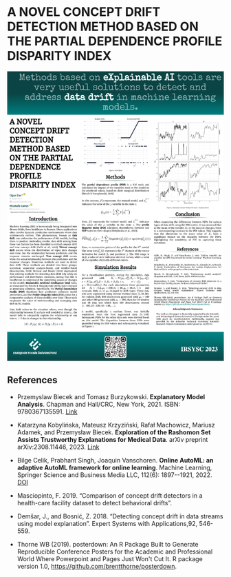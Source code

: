 # A NOVEL CONCEPT DRIFT DETECTION METHOD BASED ON THE PARTIAL DEPENDENCE PROFILE DISPARITY INDEX

![](poster/poster_readme.png)




## References

- Przemyslaw Biecek and Tomasz Burzykowski. **Explanatory Model Analysis**. Chapman and Hall/CRC, New York, 2021. ISBN: 9780367135591. [Link](https://pbiecek.github.io/ema/)

- Katarzyna Kobylińska, Mateusz Krzyziński, Rafał Machowicz, Mariusz Adamek, and Przemysław Biecek. **Exploration of the Rashomon Set Assists Trustworthy Explanations for Medical Data**. arXiv preprint arXiv:2308.11446, 2023. [Link](https://arxiv.org/abs/2308.11446)

- Bilge Celik, Prabhant Singh, Joaquin Vanschoren. **Online AutoML: an adaptive AutoML framework for online learning**. Machine Learning, Springer Science and Business Media LLC, 112(6): 1897--1921, 2022. [DOI](https://doi.org/10.1007%2Fs10994-022-06262-0)

- Masciopinto, F. 2019. “Comparison of concept drift detectors in a health-care facility dataset to detect behavioral drifts”.

- Demšar, J., and Bosnić, Z. 2018. “Detecting concept drift in data streams using model explanation”. Expert Systems with Applications,92, 546-559.

- Thorne WB (2019). posterdown: An R Package Built to Generate Reproducible Conference  Posters for the Academic and Professional World Where Powerpoint and  Pages Just Won't Cut It. R package version 1.0, https://github.com/brentthorne/posterdown. 
